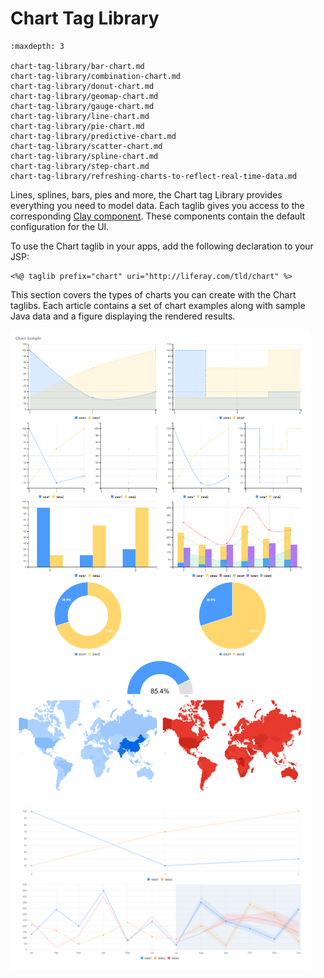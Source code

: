 # Chart Tag Library 

```{toctree}
:maxdepth: 3

chart-tag-library/bar-chart.md
chart-tag-library/combination-chart.md
chart-tag-library/donut-chart.md
chart-tag-library/geomap-chart.md
chart-tag-library/gauge-chart.md
chart-tag-library/line-chart.md
chart-tag-library/pie-chart.md
chart-tag-library/predictive-chart.md
chart-tag-library/scatter-chart.md
chart-tag-library/spline-chart.md
chart-tag-library/step-chart.md
chart-tag-library/refreshing-charts-to-reflect-real-time-data.md
```

Lines, splines, bars, pies and more, the Chart tag Library provides everything you need to model data. Each taglib gives you access to the corresponding [Clay component](https://github.com/liferay/clay/tree/2.x-stable/packages/clay-charts/src). These components contain the default configuration for the UI.

To use the Chart taglib in your apps, add the following declaration to your JSP:

```markup
<%@ taglib prefix="chart" uri="http://liferay.com/tld/chart" %>
```

This section covers the types of charts you can create with the Chart taglibs. Each article contains a set of chart examples along with sample Java data and a figure displaying the rendered results. 

![You can create many different types of charts with the chart taglibs.](./chart-tag-library/images/01.png)